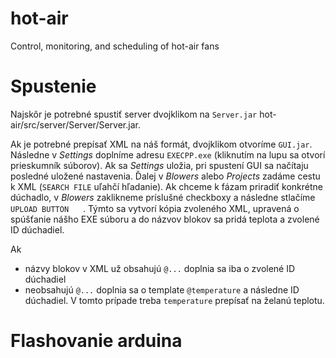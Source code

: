 # hot-air
Control, monitoring, and scheduling of hot-air fans

# Spustenie
Najskôr je potrebné spustiť server dvojklikom na `Server.jar` hot-air/src/server/Server/Server.jar.  <br>

Ak je potrebné prepísať XML na náš formát, dvojklikom otvoríme `GUI.jar`. Následne v *Settings* doplníme adresu `EXECPP.exe` (kliknutím na lupu sa otvorí prieskumník súborov). Ak sa *Settings* uložia, pri spustení GUI sa načítaju posledné uložené nastavenia. Ďalej v *Blowers* alebo *Projects* zadáme cestu k XML (`SEARCH FILE` uľahčí hľadanie). Ak chceme k fázam priradiť konkrétne dúchadlo, v *Blowers* zaklikneme príslušné checkboxy a následne stlačíme `UPLOAD BUTTON` <image src= 'https://user-images.githubusercontent.com/95253218/217627263-2f2012fd-2a74-4d66-92b6-87cc590b25f2.jpg' widht=15 height=15> . Týmto sa vytvorí kópia zvoleného XML, upravená o spúšťanie nášho EXE súboru a do názvov blokov sa pridá teplota a zvolené ID dúchadiel.  <br>

Ak
- názvy blokov v XML už obsahujú `@...` doplnia sa iba o zvolené ID dúchadiel
- neobsahujú `@...` doplnia sa o template `@temperature` a následne ID dúchadiel. V tomto prípade treba `temperature` prepísať na želanú teplotu. 

# Flashovanie arduina

